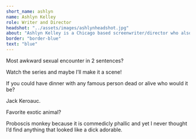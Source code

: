 ```yaml
---
short_name: ashlyn
name: Ashlyn Kelley
role: Writer and Director
headshot: "../assets/images/ashlynheadshot.jpg"
about: "Ashlyn Kelley is a Chicago based screenwriter/director who also works a lot producing films as well as doing casting and SFX makeup. On top of this she is a talent agent at a Chicago non-union talent agency. This project is her baby, a combination of her female centric film making style and her silly sense of humor. She has never been this happy with a cast or crew, and cannot wait to keep working with them. @akfeatures"
border: "border-blue"
text: "blue"
---
```

<p class="question">Most awkward sexual encounter in 2 sentences? </p>

<p class="answer">Watch the series and maybe I’ll make it a scene!</p>

<p class="question">If you could have dinner with any famous person dead or alive who would it be?</p>

<p class="answer">Jack Keroauc.</p>

<p class="question">Favorite exotic animal? </p>

<p class="answer">Proboscis monkey because it is commedicly phallic and yet I never thought I’d find anything that looked like a dick adorable.</p>
